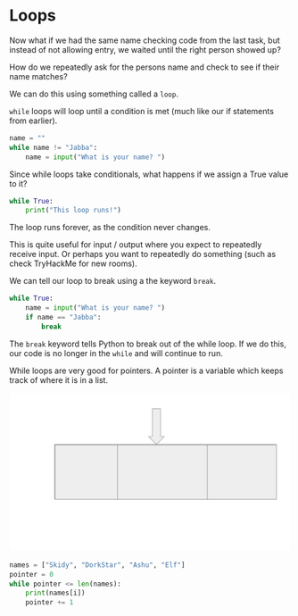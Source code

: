 # Loops

Now what if we had the same name checking code from the last task, but instead of not allowing entry, we waited until the right person showed up?

How do we repeatedly ask for the persons name and check to see if their name matches?

We can do this using something called a `loop`.

`while` loops will loop until a condition is met \(much like our if statements from earlier\).

```python
name = ""
while name != "Jabba":
	name = input("What is your name? ")
```

Since while loops take conditionals, what happens if we assign a True value to it?

```python
while True:
	print("This loop runs!")
```

The loop runs forever, as the condition never changes.

This is quite useful for input / output where you expect to repeatedly receive input. Or perhaps you want to repeatedly do something \(such as check TryHackMe for new rooms\).

We can tell our loop to break using a the keyword `break`.

```python
while True:
	name = input("What is your name? ")
	if name == "Jabba":
		break
```

The `break` keyword tells Python to break out of the while loop. If we do this, our code is no longer in the `while` and will continue to run.

While loops are very good for pointers. A pointer is a variable which keeps track of where it is in a list.

![](../.gitbook/assets/image%20%289%29.png)

```python
names = ["Skidy", "DorkStar", "Ashu", "Elf"]
pointer = 0
while pointer <= len(names):
	print(names[i])
	pointer += 1
```

